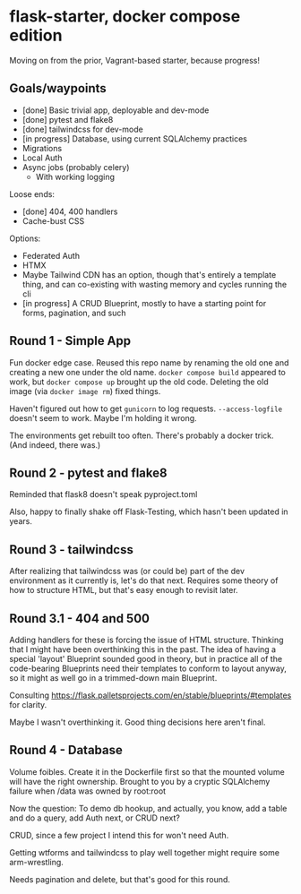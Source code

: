 # flask-starter, docker compose edition

Moving on from the prior, Vagrant-based starter, because progress!

## Goals/waypoints

  * [done] Basic trivial app, deployable and dev-mode
  * [done] pytest and flake8
  * [done] tailwindcss for dev-mode
  * [in progress] Database, using current SQLAlchemy practices
  * Migrations
  * Local Auth
  * Async jobs (probably celery)
    * With working logging

Loose ends:

  * [done] 404, 400 handlers
  * Cache-bust CSS

Options:

  * Federated Auth
  * HTMX
  * Maybe Tailwind CDN has an option, though that's entirely a
    template thing, and can co-existing with wasting memory and
    cycles running the cli
  * [in progress] A CRUD Blueprint, mostly to have a starting point for forms,
    pagination, and such

## Round 1 - Simple App

Fun docker edge case. Reused this repo name by renaming the old one and
creating a new one under the old name. `docker compose build` appeared
to work, but `docker compose up` brought up the old code. Deleting the
old image (via `docker image rm`) fixed things.

Haven't figured out how to get `gunicorn` to log requests. `--access-logfile`
doesn't seem to work. Maybe I'm holding it wrong.

The environments get rebuilt too often. There's probably a docker trick.
(And indeed, there was.)

## Round 2 - pytest and flake8

Reminded that flask8 doesn't speak pyproject.toml

Also, happy to finally shake off Flask-Testing, which hasn't been updated
in years.

## Round 3 - tailwindcss

After realizing that tailwindcss was (or could be) part of the dev environment
as it currently is, let's do that next. Requires some theory of how to structure
HTML, but that's easy enough to revisit later.

## Round 3.1 - 404 and 500

Adding handlers for these is forcing the issue of HTML structure.
Thinking that I might have been overthinking this in the past.
The idea of having a special 'layout' Blueprint sounded good
in theory, but in practice all of the code-bearing Blueprints
need their templates to conform to layout anyway, so it might
as well go in a trimmed-down main Blueprint.

Consulting https://flask.palletsprojects.com/en/stable/blueprints/#templates for clarity.

Maybe I wasn't overthinking it. Good thing decisions here aren't final.

## Round 4 - Database

Volume foibles. Create it in the Dockerfile first so that the mounted
volume will have the right ownership. Brought to you by a cryptic
SQLAlchemy failure when /data was owned by root:root

Now the question: To demo db hookup, and actually, you know, add a
table and do a query, add Auth next, or CRUD next?

CRUD, since a few project I intend this for won't need Auth.

Getting wtforms and tailwindcss to play well together might require
some arm-wrestling.

Needs pagination and delete, but that's good for this round.
